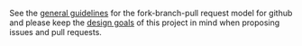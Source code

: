 See the
[general guidelines](https://help.github.com/articles/using-pull-requests)
for the fork-branch-pull request model for github and please keep the
[design goals](README.md#design-goals) of this project in mind when
proposing issues and pull requests.
